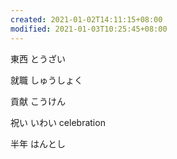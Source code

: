 ```yaml
---
created: 2021-01-02T14:11:15+08:00
modified: 2021-01-03T10:25:45+08:00
---
```


東西 とうざい

就職 しゅうしょく

貢献 こうけん

祝い いわい celebration

半年 はんとし